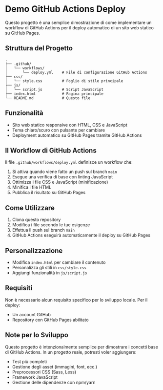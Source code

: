 # Demo GitHub Actions Deploy

Questo progetto è una semplice dimostrazione di come implementare un workflow di GitHub Actions per il deploy automatico di un sito web statico su GitHub Pages.

## Struttura del Progetto

```
.
├── .github/
│   └── workflows/
│       └── deploy.yml    # File di configurazione GitHub Actions
├── css/
│   └── style.css         # Foglio di stile principale
├── js/
│   └── script.js         # Script JavaScript
├── index.html            # Pagina principale
└── README.md             # Questo file
```

## Funzionalità

- Sito web statico responsive con HTML, CSS e JavaScript
- Tema chiaro/scuro con pulsante per cambiare
- Deployment automatico su GitHub Pages tramite GitHub Actions

## Il Workflow di GitHub Actions

Il file `.github/workflows/deploy.yml` definisce un workflow che:

1. Si attiva quando viene fatto un push sul branch `main`
2. Esegue una verifica di base con linting JavaScript
3. Ottimizza i file CSS e JavaScript (minificazione)
4. Minifica i file HTML
5. Pubblica il risultato su GitHub Pages

## Come Utilizzare

1. Clona questo repository
2. Modifica i file secondo le tue esigenze
3. Effettua il push sul branch `main`
4. GitHub Actions eseguirà automaticamente il deploy su GitHub Pages

## Personalizzazione

- Modifica `index.html` per cambiare il contenuto
- Personalizza gli stili in `css/style.css`
- Aggiungi funzionalità in `js/script.js`

## Requisiti

Non è necessario alcun requisito specifico per lo sviluppo locale. Per il deploy:

- Un account GitHub
- Repository con GitHub Pages abilitato

## Note per lo Sviluppo

Questo progetto è intenzionalmente semplice per dimostrare i concetti base di GitHub Actions. In un progetto reale, potresti voler aggiungere:

- Test più completi
- Gestione degli asset (immagini, font, ecc.)
- Preprocessori CSS (Sass, Less)
- Framework JavaScript
- Gestione delle dipendenze con npm/yarn